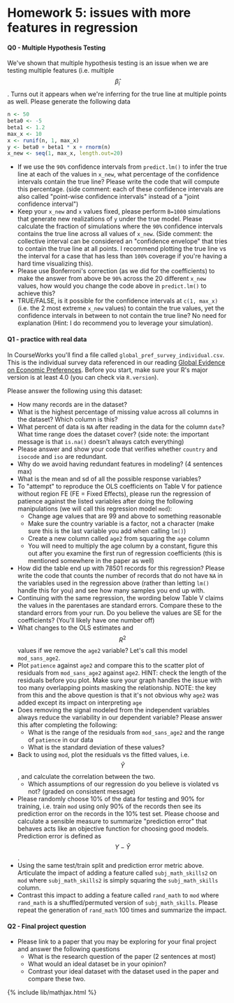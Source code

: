 # Homework 5: issues with more features in regression

#### Q0 - Multiple Hypothesis Testing
We've shown that multiple hypothesis testing is an issue when we are testing multiple features (i.e. multiple $$\hat{\beta}_i$$.
Turns out it appears when we're inferring for the true line at multiple points as well. Please generate the following data

```r
n <- 50
beta0 <- -5
beta1 <- 1.2
max_x <- 10
x <- runif(n, 1, max_x)
y <- beta0 + beta1 * x + rnorm(n)
x_new <- seq(1, max_x, length.out=20)
```

- If we use the `90%` confidence intervals from `predict.lm()` to infer the true line at each of the values in `x_new`, what percentage of the confidence intervals contain the true line? Please write the code that will compute this percentage. (side comment: each of these confidence intervals are also called "point-wise confidence intervals" instead of a "joint confidence interval")
- Keep your `x_new` and `x` values fixed, please perform `B=1000` simulations that generate new realizations of `y` under the true model.  Please calculate the fraction of simulations where the `90%` confidence intervals contains the true line across all values of `x_new`.  (Side comment: the collective interval can be considered an "confidence envelope" that tries to contain the true line at all points. I recommend plotting the true line vs the interval for a case that has less than `100%` coverage if you're having a hard time visualizing this). 
- Please use Bonferroni's correction (as we did for the coefficients) to make the answer from above be `90%` across the 20 different `x_new` values, how would you change the code above in `predict.lm()` to achieve this?
- TRUE/FALSE, is it possible for the confidence intervals at `c(1, max_x)` (i.e. the 2 most extreme `x_new` values) to contain the true values, yet the confidence intervals in between to not contain the true line? No need for explanation (Hint: I do recommend you to leverage your simulation).

#### Q1 - practice with real data

In CourseWorks you'll find a file called `global_pref_survey_individual.csv`.
This is the individual survey data referenced in our reading [Global Evidence on Economic Preferences](https://academic.oup.com/qje/article/133/4/1645/5025666).
Before you start, make sure your R's major version is at least 4.0 (you can check via `R.version`).

Please answer the following using this dataset:

- How many records are in the dataset?
- What is the highest percentage of missing value across all columns in the dataset? Which column is this?
- What percent of data is `NA` after reading in the data for the column `date`?
  What time range does the dataset cover? (side note: the important message is that `is.na()`
  doesn't always catch everything)
- Please answer and show your code that verifies whether `country` and `isocode` and `iso` are redundant.
- Why do we avoid having redundant features in modeling? (4 sentences max)
- What is the mean and sd of all the possible response variables?
- To "attempt" to reproduce the OLS coefficients on Table V for patience without region FE (FE = Fixed Effects),
  please run the regression of patience against the listed variables after doing the following manipulations (we will call this regression model `mod`):
  - Change age values that are 99 and above to something reasonable
  - Make sure the country variable is a factor, not a character (make sure this is the last variable you add when calling `lm()`)
  - Create a new column called `age2` from squaring the `age` column
  - You will need to multiply the age column by a constant, figure this out after you examine the first run of regression coefficients (this is mentioned somewhere in the paper as well)
- How did the table end up with 78501 records for this regression? Please write the code that counts the number of records that do not have `NA` in the variables used in the regression above (rather than letting `lm()` handle this for you) and see how many samples you end up with.
- Continuing with the same regression, the wording below Table V claims the values in the parentases are standard errors. Compare these to the standard errors from your run. Do you believe the values are SE for the coefficients? (You'll likely have one number off)
- What changes to the OLS estimates and $$R^2$$ values if we remove the `age2` variable? Let's call this model `mod_sans_age2`. 
- Plot `patience` against `age2` and compare this to the scatter plot of residuals from `mod_sans_age2` against `age2`. HINT: check the length of the residuals before you plot. Make sure your graph handles the issue with too many overlapping points masking the relationship.
  NOTE: the key from this and the above question is that it's not obvious why `age2` was added except its impact on interpreting `age`
- Does removing the signal modeled from the independent variables always reduce the variability in our dependent variable? Please answer this after completing the following:
  - What is the range of the residuals from `mod_sans_age2` and the range of `patience` in our data
  - What is the standard deviation of these values?
- Back to using `mod`, plot the residuals vs the fitted values, i.e. $$\hat{Y}$$, and calculate the correlation between the two.
  - Which assumptions of our regression do you believe is violated vs not? (graded on consistent message)
- Please randomly choose 10% of the data for testing and 90% for training, i.e. train `mod` using only 90% of the records then see its prediction error on the records in the 10% test set. Please choose and calculate a sensible measure to summarize "prediction error" that behaves acts like an objective function for choosing good models. Prediction error is defined as $$Y - \hat{Y}$$.
- Using the same test/train split and prediction error metric above. Articulate the impact of adding a feature called `subj_math_skills2` on `mod` where `subj_math_skills2` is simply squaring the `subj_math_skills` column.
- Contrast this impact to adding a feature called `rand_math` to `mod` where `rand_math` is a shuffled/permuted version of `subj_math_skills`. Please repeat the generation of `rand_math` 100 times and summarize the impact.


#### Q2 - Final project question

- Please link to a paper that you may be exploring for your final project and answer the following questions
  - What is the research question of the paper (2 sentences at most)
  - What would an ideal dataset be in your opinion?
  - Contrast your ideal dataset with the dataset used in the paper and compare these two.

{% include lib/mathjax.html %}
